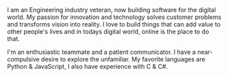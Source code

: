 I am an Engineering industry veteran, now building software for the digital world. My passion for innovation and technology solves customer problems and transforms vision into reality. I love to build things that can add value to other people's lives and in todays digital world, online is the place to do that.

I'm an enthusiastic teammate and a patient communicator. I have a near-compulsive desire to explore the unfamiliar. My favorite languages are Python & JavaScript, I also have experience with C & C#.
